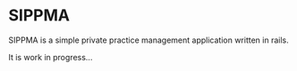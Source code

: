 # SIPPMA #

SIPPMA is a simple private practice management application written in rails.

It is work in progress...
